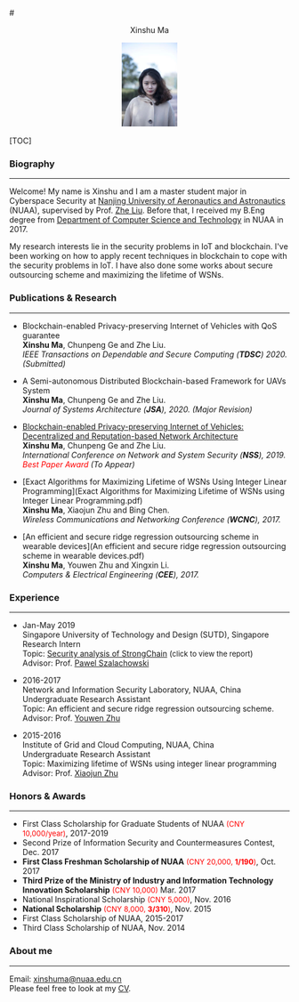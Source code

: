 #<center> Xinshu Ma </center>
 <center>
 <img src="xinshu.jpeg"  width=20% height=20% />
 </center>

[TOC]

### Biography
-----
Welcome! My name is Xinshu and I am a master student major in Cyberspace Security at [Nanjing University of Aeronautics and Astronautics](https://www.nuaa.edu.cn/) (NUAA), supervised by Prof. [Zhe Liu](https://scholar.google.com/citations?user=Em0jNiUAAAAJ&hl=en). Before that, I received my B.Eng degree from [Department of Computer Science and Technology](https://cs.nuaa.edu.cn/) in NUAA in 2017.

My research interests lie in the security problems in IoT and blockchain. I've been working on how to apply recent techniques in blockchain to cope with the security problems in IoT. I have also done some works about secure outsourcing scheme and maximizing the lifetime of WSNs.

### Publications & Research
------
- Blockchain-enabled Privacy-preserving Internet of Vehicles with QoS guarantee  
**Xinshu Ma**, Chunpeng Ge and Zhe Liu.  
*IEEE Transactions on Dependable and Secure Computing (**TDSC**) 2020. (Submitted)*

- A Semi-autonomous Distributed Blockchain-based Framework for UAVs System  
**Xinshu Ma**, Chunpeng Ge and Zhe Liu.  
*Journal of Systems Architecture (**JSA**), 2020. (Major Revision)*

- [Blockchain-enabled Privacy-preserving Internet of Vehicles: Decentralized and Reputation-based Network Architecture](NSSpaper)  
**Xinshu Ma**, Chunpeng Ge and Zhe Liu.  
*International Conference on Network and System Security (**NSS**), 2019. <font color=red>Best Paper Award</font> (To Appear)*    

- [Exact Algorithms for Maximizing Lifetime of WSNs Using Integer Linear Programming](Exact Algorithms for Maximizing Lifetime of WSNs using Integer Linear Programming.pdf)  
**Xinshu Ma**, Xiaojun Zhu and Bing Chen.  
*Wireless Communications and Networking Conference (**WCNC**), 2017.*

- [An efficient and secure ridge regression outsourcing scheme in wearable devices](An efficient and secure ridge regression outsourcing scheme in wearable devices.pdf)   
**Xinshu Ma**, Youwen Zhu and Xingxin Li.  
*Computers & Electrical Engineering (**CEE**), 2017.*



### Experience
---
- Jan-May 2019  
Singapore University of Technology and Design (SUTD), Singapore  
Research Intern  
Topic:  [Security analysis of StrongChain](OptimalSelfishMiningPolicyReport.pdf) (<font size=2>click to view the report</font>)  
Advisor: Prof. [Pawel Szalachowski](https://pszal.github.io/)

- 2016-2017  
Network and Information Security Laboratory, NUAA, China
Undergraduate Research Assistant  
Topic:  An efficient and secure ridge regression outsourcing scheme.   
Advisor: Prof. [Youwen Zhu](http://zhuyw.cn/en.htm)

- 2015-2016  
Institute of Grid and Cloud Computing, NUAA, China  
Undergraduate Research Assistant  
Topic:  Maximizing lifetime of WSNs using integer linear programming  
Advisor: Prof. [Xiaojun Zhu](http://www.xzhu.info/)

### Honors & Awards
---
-  First Class Scholarship for Graduate Students of NUAA <font color=red size=2>(CNY 10,000/year)</font>, 2017-2019
-  Second Prize of Information Security and Countermeasures Contest, Dec. 2017
-  **First Class Freshman Scholarship of NUAA** <font color=red size=2>(CNY 20,000, **1/190**)</font>, Oct. 2017
-  **Third Prize of the Ministry of Industry and Information Technology Innovation Scholarship** <font color=red size=2>(CNY 10,000)</font> Mar. 2017
- National Inspirational Scholarship <font color=red size=2>(CNY 5,000)</font>, Nov. 2016
-  **National Scholarship** <font color=red size=2>(CNY 8,000, **3/310**)</font>, Nov. 2015
-  First Class Scholarship of NUAA, 2015-2017
-  Third Class Scholarship of NUAA, Nov. 2014

### About me
----
Email: xinshuma@nuaa.edu.cn   
Please feel free to look at my [CV](XinshuCV.pdf).